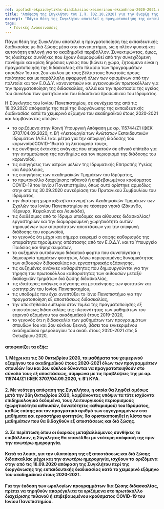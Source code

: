 ```yaml
---
ref: apofash-ekpaideytikhs-diadikasias-xeimerinou-eksamhnou-2020-2021.md
title: "Απόφαση της Συγκλήτου του Ι.Π. (02.10.2020) για την έναρξη της εκπαιδευτικής διαδικασίας του χειμερινού εξαμήνου 2020-2021"
excerpt: "Πάγια θέση της Συγκλήτου αποτελεί η πραγματοποίηση της εκπαιδευτικής διαδικασίας με διά ζώσης μέσα στο πανεπιστήμιο, ως η πλέον φυσική και αυτονόητη επιλογή για το ακαδημαϊκό περιβάλλον."
tags:
  - Γενικές Ανακοινώσεις
--- 
```

Πάγια θέση της Συγκλήτου αποτελεί η πραγματοποίηση της εκπαιδευτικής διαδικασίας με διά ζώσης μέσα στο πανεπιστήμιο, ως η πλέον φυσική και αυτονόητη επιλογή για το ακαδημαϊκό περιβάλλον. Συνεκτιμώντας, όμως, τις ιδιαίτερες συνθήκες που έχουν διαμορφωθεί από την συνεχιζόμενη πανδημία και κρίση δημόσιας υγείας που βιώνει η χώρα, ζητούμενο είναι η πραγματοποίηση της διδασκαλίας στο πλαίσιο των προγραμμάτων σπουδών 1ου και 2ου κύκλου με τους βέλτιστους δυνατούς όρους ποιότητας και με παράλληλη εφαρμογή όλων των ορισμένων από την πολιτεία και τον Ε.Ο.Δ.Υ. κανονιστικών και υγειονομικών πρωτοκόλλων για την πραγματοποίηση της διδασκαλίας, αλλά και την προστασία της υγείας του συνόλου των φοιτητών και του διδακτικού προσωπικού του Ιδρύματος.

 

Η Σύγκλητος του Ιονίου Πανεπιστημίου, σε συνέχεια της από τις 18.09.2020 απόφασής της περί της διοργάνωσης της εκπαιδευτικής διαδικασίας κατά το χειμερινό εξάμηνο του ακαδημαϊκού έτους 2020-2021 και λαμβάνοντας υπόψιν:

- τα οριζόμενα στην Κοινή Υπουργική Απόφαση με αρ. 115744/Ζ1 (ΦΕΚ 3707/04.09.2020, τ. Β’) «Λειτουργία των Ανώτατων Εκπαιδευτικών Ιδρυμάτων (Α.Ε.Ι.) και μέτρα για την αποφυγή διάδοσης του κορωνοϊούCOVID-19κατά τη λειτουργία τους»,
- τις συνθήκες έκτακτης ανάγκης που επικρατούν σε εθνικό επίπεδο για την αντιμετώπιση της πανδημίας και τον περιορισμό της διάδοσης του κορωνοϊού,
- τις εισηγήσεις των ιατρών μελών της Ιδρυματικής Επιτροπής Υγείας και Ασφάλειας,
- τις εισηγήσεις των ακαδημαϊκών Τμημάτων του Ιδρύματος,
- το πρωτόκολλο διαχείρισης πιθανού ή επιβεβαιωμένου κρούσματος COVID-19 του Ιονίου Πανεπιστημίου, όπως αυτό ορίστηκε αρμοδίως στην από τις 30.09.2020 συνεδρίαση του Πρυτανικού Συμβουλίου του Ιδρύματος,
- την ιδιαίτερη χωροταξική́ κατανομή́ των Ακαδημαϊκών Τμημάτων των Σχολών του Ιονίου Πανεπιστημίου σε τέσσερα νησιά (Ζάκυνθο, Κέρκυρα, Κεφαλονιά και Λευκάδα),
- τις διαθέσιμες από το Ίδρυμα υποδομές και αίθουσες διδασκαλίας/εργαστηρίων και την διαμορφούμενη χωρητικότητα αυτών τηρουμένων των απαραίτητων αποστάσεων για την αποφυγή διάδοσης του κορωνοϊού,
- το γεγονός ότι μέχρι και σήμερα εκκρεμεί ο σαφής καθορισμός της απαραίτητα τηρούμενης απόστασης από τον Ε.Ο.Δ.Υ. και το Υπουργείο Παιδείας και Θρησκευμάτων,
- το αυξημένο αυτοδύναμο διδακτικό φορτίο που συνεπάγεται η δημιουργία τμημάτων φοιτητών, λόγω περιορισμένης δυναμικότητας των αιθουσών διδασκαλίας και εργαστηριακής εξάσκησης,
- τις αυξημένες ανάγκες καθαριότητας που δημιουργούνται για την τήρηση του πρωτοκόλλου καθαριότητας των αιθουσών μεταξύ διαδοχικών τμημάτων διά ζώσης διδασκαλίας,
- τις ιδιαίτερες ανάγκες στέγασης και μετακίνησης των φοιτητών και φοιτητριών του Ιονίου Πανεπιστημίου,
- τις υποδομές που έχει αναπτύξει το Ιόνιο Πανεπιστήμιο για την πραγματοποίηση εξ αποστάσεως διδασκαλίας,
- την αποκτηθείσα εμπειρία στον τομέα της πραγματοποίησης εξ αποστάσεως διδασκαλίας της πλειονότητας των μαθημάτων του εαρινού εξαμήνου του ακαδημαϊκού έτους 2019-2020,
- το γεγονός ότι η διδασκαλία των μαθημάτων των προγραμμάτων σπουδών 1ου και 2ου κύκλου ξεκινά, βάσει του εγκεκριμένου ακαδημαϊκού ημερολογίου του ακαδ. έτους 2020-2021 στις 5 Οκτωβρίου 2020,
#### αποφασίζει τα εξής:

#### 1. Μέχρι και τις 30 Οκτωβρίου 2020, τα μαθήματα του χειμερινού εξαμήνου του ακαδημαϊκού έτους 2020-2021 όλων των προγραμμάτων σπουδών 1ου και 2ου κύκλου δύνανται να πραγματοποιηθούν στο σύνολό τους εξ αποστάσεως, σύμφωνα με τις προβλέψεις της με αρ. 115744/Ζ1 (ΦΕΚ 3707/04.09.2020, τ. Β’) ΚΥΑ.
#### 2. Με νεότερη απόφαση της Συγκλήτου, η οποία θα ληφθεί αμέσως μετά την 26η Οκτωβρίου 2020, λαμβάνοντας υπόψιν τα τότε ισχύοντα επιδημιολογικά δεδομένα, τους λειτουργικούς περιορισμούς (χωρητικότητα αιθουσών, δυνατότητες καθαρισμού) του Ιδρύματος, καθώς επίσης και τον πραγματικό αριθμό των εγγεγραμμένων στα μαθήματα και εργαστήρια φοιτητών, θα οριστικοποιηθεί η λίστα των μαθημάτων που θα διδαχθούν εξ αποστάσεως και διά ζώσης.
#### 3. Σε περίπτωση όπου οι διαρκώς μεταβαλλόμενες συνθήκες το επιβάλλουν, η Σύγκλητος θα επανέλθει με νεότερη απόφασή της πριν την ανωτέρω ημερομηνία.
#### Κατά τα λοιπά, για την υλοποίηση της εξ αποστάσεως και διά ζώσης διδασκαλίας μέχρι και την ανωτέρω ημερομηνία, ισχύουν τα οριζόμενα στην από τις 18.09.2020 απόφαση της Συγκλήτου περί της διοργάνωσης της εκπαιδευτικής διαδικασίας κατά το χειμερινό εξάμηνο του ακαδημαϊκού έτους 2020-2021.

#### Για την έκδοση των ωρολογίων προγραμμάτων δια ζώσης διδασκαλίας, πρέπει να τηρηθούν απαρέγκλιτα τα οριζόμενα στο πρωτόκολλο διαχείρισης πιθανού ή επιβεβαιωμένου κρούσματος COVID-19 του Ιονίου Πανεπιστημίου.
